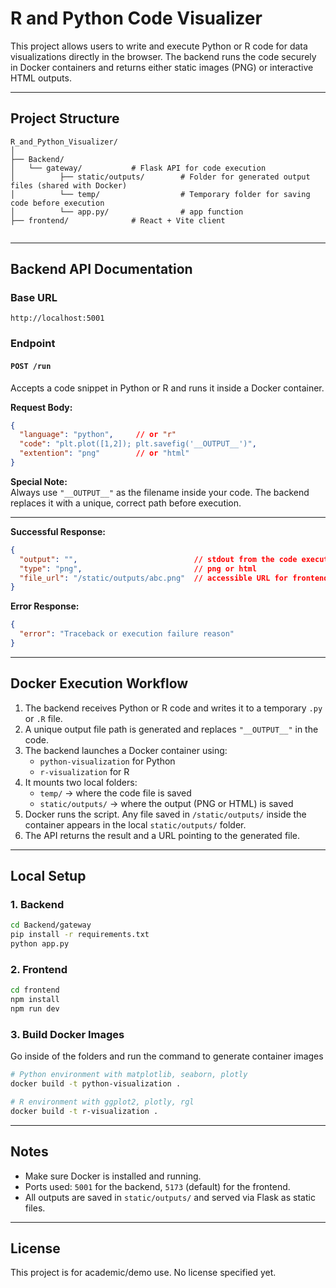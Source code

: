 # R and Python Code Visualizer

This project allows users to write and execute Python or R code for data visualizations directly in the browser. The backend runs the code securely in Docker containers and returns either static images (PNG) or interactive HTML outputs.

---

## Project Structure

```
R_and_Python_Visualizer/
│
├── Backend/
│   └── gateway/           # Flask API for code execution
│          ├── static/outputs/        # Folder for generated output files (shared with Docker)
│          └── temp/                  # Temporary folder for saving code before execution
│          └── app.py/                # app function
├── frontend/              # React + Vite client


```

---

## Backend API Documentation

### Base URL

```
http://localhost:5001
```

### Endpoint

#### `POST /run`

Accepts a code snippet in Python or R and runs it inside a Docker container.

**Request Body:**

```json
{
  "language": "python",     // or "r"
  "code": "plt.plot([1,2]); plt.savefig('__OUTPUT__')",
  "extention": "png"        // or "html"
}
```

**Special Note:**  
Always use `"__OUTPUT__"` as the filename inside your code. The backend replaces it with a unique, correct path before execution.

---

**Successful Response:**

```json
{
  "output": "",                          // stdout from the code execution, if any
  "type": "png",                         // png or html
  "file_url": "/static/outputs/abc.png"  // accessible URL for frontend
}
```

**Error Response:**

```json
{
  "error": "Traceback or execution failure reason"
}
```

---

## Docker Execution Workflow

1. The backend receives Python or R code and writes it to a temporary `.py` or `.R` file.
2. A unique output file path is generated and replaces `"__OUTPUT__"` in the code.
3. The backend launches a Docker container using:
   - `python-visualization` for Python
   - `r-visualization` for R
4. It mounts two local folders:
   - `temp/` → where the code file is saved
   - `static/outputs/` → where the output (PNG or HTML) is saved
5. Docker runs the script. Any file saved in `/static/outputs/` inside the container appears in the local `static/outputs/` folder.
6. The API returns the result and a URL pointing to the generated file.

---

## Local Setup

### 1. Backend

```bash
cd Backend/gateway
pip install -r requirements.txt
python app.py
```

### 2. Frontend

```bash
cd frontend
npm install
npm run dev
```

### 3. Build Docker Images
Go inside of the folders and run the command to generate container images
```bash
# Python environment with matplotlib, seaborn, plotly
docker build -t python-visualization .

# R environment with ggplot2, plotly, rgl
docker build -t r-visualization .
```

---

## Notes

- Make sure Docker is installed and running.
- Ports used: `5001` for the backend, `5173` (default) for the frontend.
- All outputs are saved in `static/outputs/` and served via Flask as static files.

---

## License

This project is for academic/demo use. No license specified yet.
